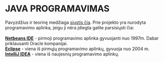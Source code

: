 # JAVA PROGRAMAVIMAS
Pavyzdžius ir teorinę medžiaga <a href="https://github.com/fontpoint/JAVA/archive/master.zip">siųstis čia</a>.
Prie projekto yra nurodyta programavimo aplinka, jeigu ji nėra įdiegta galite parsisiųsti čia:  
<br/><a href="http://www.oracle.com/technetwork/articles/javase/jdk-netbeans-jsp-142931.html"><b>Netbeans IDE</b></a> - pirmoji programavimo aplinka gyvuojanti nuo 1997m. Dabar priklausanti Oracle kompanijai. 
<br/>
<a href="https://eclipse.org/"><b>Eclipse</b></a> - viena iš pirmųjų programavimo aplinkų, gyvuoja nuo 2004 m.
<br/><a href="https://www.jetbrains.com/idea/download/"> <b>IntelliJ IDEA</b></a> - viena iš naujesnių programavimo aplinkų.
